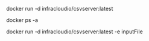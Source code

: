 docker run -d infracloudio/csvserver:latest

docker ps -a

docker run -d infracloudio/csvserver:latest -e inputFile
